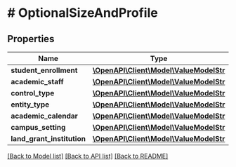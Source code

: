 # # OptionalSizeAndProfile

## Properties

Name | Type | Description | Notes
------------ | ------------- | ------------- | -------------
**student_enrollment** | [**\OpenAPI\Client\Model\ValueModelStr**](ValueModelStr.md) |  | [optional]
**academic_staff** | [**\OpenAPI\Client\Model\ValueModelStr**](ValueModelStr.md) |  | [optional]
**control_type** | [**\OpenAPI\Client\Model\ValueModelStr**](ValueModelStr.md) |  | [optional]
**entity_type** | [**\OpenAPI\Client\Model\ValueModelStr**](ValueModelStr.md) |  | [optional]
**academic_calendar** | [**\OpenAPI\Client\Model\ValueModelStr**](ValueModelStr.md) |  | [optional]
**campus_setting** | [**\OpenAPI\Client\Model\ValueModelStr**](ValueModelStr.md) |  | [optional]
**land_grant_institution** | [**\OpenAPI\Client\Model\ValueModelStr**](ValueModelStr.md) |  | [optional]

[[Back to Model list]](../../README.md#models) [[Back to API list]](../../README.md#endpoints) [[Back to README]](../../README.md)
